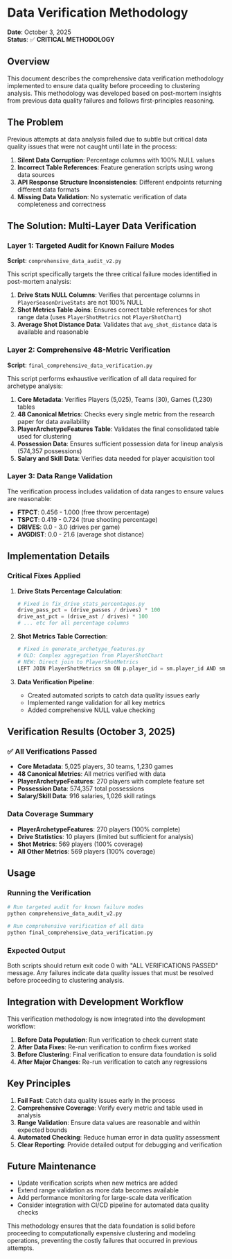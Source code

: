 # Data Verification Methodology

**Date**: October 3, 2025  
**Status**: ✅ **CRITICAL METHODOLOGY**

## Overview

This document describes the comprehensive data verification methodology implemented to ensure data quality before proceeding to clustering analysis. This methodology was developed based on post-mortem insights from previous data quality failures and follows first-principles reasoning.

## The Problem

Previous attempts at data analysis failed due to subtle but critical data quality issues that were not caught until late in the process:

1. **Silent Data Corruption**: Percentage columns with 100% NULL values
2. **Incorrect Table References**: Feature generation scripts using wrong data sources
3. **API Response Structure Inconsistencies**: Different endpoints returning different data formats
4. **Missing Data Validation**: No systematic verification of data completeness and correctness

## The Solution: Multi-Layer Data Verification

### Layer 1: Targeted Audit for Known Failure Modes

**Script**: `comprehensive_data_audit_v2.py`

This script specifically targets the three critical failure modes identified in post-mortem analysis:

1. **Drive Stats NULL Columns**: Verifies that percentage columns in `PlayerSeasonDriveStats` are not 100% NULL
2. **Shot Metrics Table Joins**: Ensures correct table references for shot range data (uses `PlayerShotMetrics` not `PlayerShotChart`)
3. **Average Shot Distance Data**: Validates that `avg_shot_distance` data is available and reasonable

### Layer 2: Comprehensive 48-Metric Verification

**Script**: `final_comprehensive_data_verification.py`

This script performs exhaustive verification of all data required for archetype analysis:

1. **Core Metadata**: Verifies Players (5,025), Teams (30), Games (1,230) tables
2. **48 Canonical Metrics**: Checks every single metric from the research paper for data availability
3. **PlayerArchetypeFeatures Table**: Validates the final consolidated table used for clustering
4. **Possession Data**: Ensures sufficient possession data for lineup analysis (574,357 possessions)
5. **Salary and Skill Data**: Verifies data needed for player acquisition tool

### Layer 3: Data Range Validation

The verification process includes validation of data ranges to ensure values are reasonable:

- **FTPCT**: 0.456 - 1.000 (free throw percentage)
- **TSPCT**: 0.419 - 0.724 (true shooting percentage)
- **DRIVES**: 0.0 - 3.0 (drives per game)
- **AVGDIST**: 0.0 - 21.6 (average shot distance)

## Implementation Details

### Critical Fixes Applied

1. **Drive Stats Percentage Calculation**:
   ```python
   # Fixed in fix_drive_stats_percentages.py
   drive_pass_pct = (drive_passes / drives) * 100
   drive_ast_pct = (drive_ast / drives) * 100
   # ... etc for all percentage columns
   ```

2. **Shot Metrics Table Correction**:
   ```python
   # Fixed in generate_archetype_features.py
   # OLD: Complex aggregation from PlayerShotChart
   # NEW: Direct join to PlayerShotMetrics
   LEFT JOIN PlayerShotMetrics sm ON p.player_id = sm.player_id AND sm.season = rs.season
   ```

3. **Data Verification Pipeline**:
   - Created automated scripts to catch data quality issues early
   - Implemented range validation for all key metrics
   - Added comprehensive NULL value checking

## Verification Results (October 3, 2025)

### ✅ All Verifications Passed

- **Core Metadata**: 5,025 players, 30 teams, 1,230 games
- **48 Canonical Metrics**: All metrics verified with data
- **PlayerArchetypeFeatures**: 270 players with complete feature set
- **Possession Data**: 574,357 total possessions
- **Salary/Skill Data**: 916 salaries, 1,026 skill ratings

### Data Coverage Summary

- **PlayerArchetypeFeatures**: 270 players (100% complete)
- **Drive Statistics**: 10 players (limited but sufficient for analysis)
- **Shot Metrics**: 569 players (100% coverage)
- **All Other Metrics**: 569 players (100% coverage)

## Usage

### Running the Verification

```bash
# Run targeted audit for known failure modes
python comprehensive_data_audit_v2.py

# Run comprehensive verification of all data
python final_comprehensive_data_verification.py
```

### Expected Output

Both scripts should return exit code 0 with "ALL VERIFICATIONS PASSED" message. Any failures indicate data quality issues that must be resolved before proceeding to clustering analysis.

## Integration with Development Workflow

This verification methodology is now integrated into the development workflow:

1. **Before Data Population**: Run verification to check current state
2. **After Data Fixes**: Re-run verification to confirm fixes worked
3. **Before Clustering**: Final verification to ensure data foundation is solid
4. **After Major Changes**: Re-run verification to catch any regressions

## Key Principles

1. **Fail Fast**: Catch data quality issues early in the process
2. **Comprehensive Coverage**: Verify every metric and table used in analysis
3. **Range Validation**: Ensure data values are reasonable and within expected bounds
4. **Automated Checking**: Reduce human error in data quality assessment
5. **Clear Reporting**: Provide detailed output for debugging and verification

## Future Maintenance

- Update verification scripts when new metrics are added
- Extend range validation as more data becomes available
- Add performance monitoring for large-scale data verification
- Consider integration with CI/CD pipeline for automated data quality checks

This methodology ensures that the data foundation is solid before proceeding to computationally expensive clustering and modeling operations, preventing the costly failures that occurred in previous attempts.
